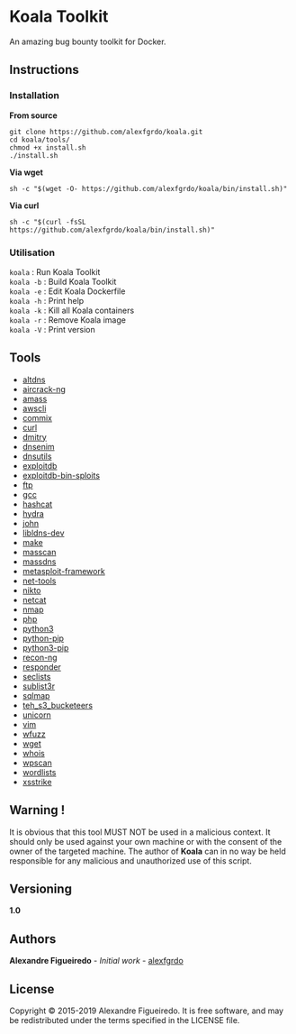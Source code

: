 # Koala Toolkit

An amazing bug bounty toolkit for Docker.

## Instructions

### Installation

**From source**

```
git clone https://github.com/alexfgrdo/koala.git
cd koala/tools/
chmod +x install.sh
./install.sh
```

**Via wget**

```
sh -c "$(wget -O- https://github.com/alexfgrdo/koala/bin/install.sh)"
```
**Via curl**

```
sh -c "$(curl -fsSL https://github.com/alexfgrdo/koala/bin/install.sh)"
```

### Utilisation

`koala` : Run Koala Toolkit <br/>
`koala -b` : Build Koala Toolkit <br/>
`koala -e` : Edit Koala Dockerfile <br/>
`koala -h` : Print help <br/>
`koala -k` : Kill all Koala containers <br/>
`koala -r` : Remove Koala image <br/>
`koala -V` : Print version

## Tools

- [altdns](https://github.com/infosec-au/altdns)
- [aircrack-ng](https://github.com/aircrack-ng/aircrack-ng)
- [amass](https://github.com/OWASP/Amass)
- [awscli](https://github.com/aws/aws-cli)
- [commix](https://github.com/commixproject/commix)
- [curl](https://github.com/curl/curl)
- [dmitry](https://github.com/jaygreig86/dmitry)
- [dnsenim](https://github.com/fwaeytens/dnsenum)
- [dnsutils](https://packages.debian.org/fr/jessie/dnsutils)
- [exploitdb](https://github.com/offensive-security/exploitdb)
- [exploitdb-bin-sploits](https://github.com/offensive-security/exploitdb-bin-sploits)
- [ftp](https://packages.debian.org/jessie/ftp)
- [gcc](https://packages.debian.org/jessie/gcc)
- [hashcat](https://github.com/hashcat/hashcat)
- [hydra](https://github.com/ory/hydra)
- [john](https://github.com/magnumripper/JohnTheRipper)
- [libldns-dev](https://packages.debian.org/sid/libldns-dev)
- [make](https://packages.debian.org/buster/make)
- [masscan](https://github.com/robertdavidgraham/masscan)
- [massdns](https://github.com/blechschmidt/massdns)
- [metasploit-framework](https://github.com/rapid7/metasploit-framework)
- [net-tools](https://packages.debian.org/stretch/net-tools)
- [nikto](https://github.com/sullo/nikto)
- [netcat](https://packages.debian.org/jessie/netcat)
- [nmap](https://github.com/nmap/nmap)
- [php](https://github.com/php)
- [python3](https://www.python.org/)
- [python-pip](https://www.python.org/)
- [python3-pip](https://www.python.org/)
- [recon-ng](https://github.com/lanmaster53/recon-ng)
- [responder](https://github.com/lgandx/Responder/)
- [seclists](https://github.com/danielmiessler/SecLists)
- [sublist3r](https://github.com/aboul3la/Sublist3r)
- [sqlmap](https://github.com/sqlmapproject/sqlmap)
- [teh_s3_bucketeers](https://github.com/tomdev/teh_s3_bucketeers)
- [unicorn](http://www.unicornscan.org/)
- [vim](https://github.com/vim/vim)
- [wfuzz](https://github.com/xmendez/wfuzz)
- [wget](https://github.com/mirror/wget)
- [whois](https://github.com/weppos/whois)
- [wpscan](https://github.com/wpscanteam/wpscan)
- [wordlists](https://tools.kali.org/password-attacks/wordlists)
- [xsstrike](https://github.com/s0md3v/XSStrike)

## Warning !

It is obvious that this tool MUST NOT be used in a malicious context. It should only be used against your own machine or with the consent of the owner of the targeted machine. The author of **Koala** can in no way be held responsible for any malicious and unauthorized use of this script.

## Versioning

**1.0**

## Authors

**Alexandre Figueiredo** - *Initial work* - [alexfgrdo](https://github.com/alexfgrdo)

## License

Copyright © 2015-2019 Alexandre Figueiredo. It is free software, and may be redistributed under the terms specified in the LICENSE file.
